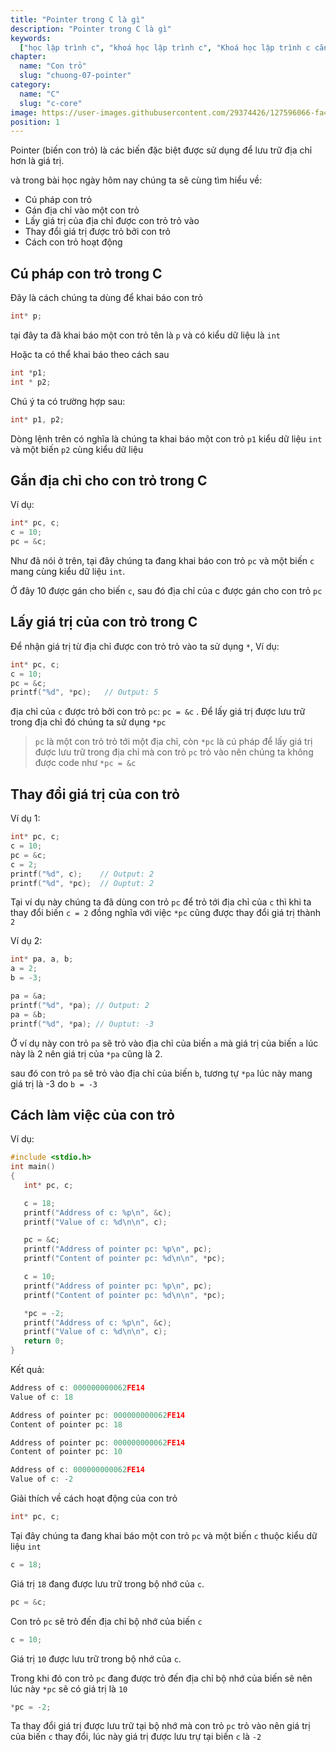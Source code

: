 ```yaml
---
title: "Pointer trong C là gì"
description: "Pointer trong C là gì"
keywords:
  ["học lập trình c", "khoá học lập trình c", "Khoá học lập trình c căn bản"]
chapter:
  name: "Con trỏ"
  slug: "chuong-07-pointer"
category:
  name: "C"
  slug: "c-core"
image: https://user-images.githubusercontent.com/29374426/127596066-fa46df01-982f-4a72-b6d1-f7d8f5c5a9b3.png
position: 1
---
```


Pointer (biến con trỏ) là các biến đặc biệt được sử dụng để lưu trữ địa chỉ hơn là giá trị.

và trong bài học ngày hôm nay chúng ta sẽ cùng tìm hiểu về:

- Cú pháp con trỏ
- Gán địa chỉ vào một con trỏ
- Lấy giá trị của địa chỉ được con trỏ trỏ vào
- Thay đổi giá trị được trỏ bởi con trỏ
- Cách con trỏ hoạt động

## Cú pháp con trỏ trong C

Đây là cách chúng ta dùng để khai báo con trỏ

```c
int* p;
```

tại đây ta đã khai báo một con trỏ tên là `p` và có kiểu dữ liệu là `int`

Hoặc ta có thể khai báo theo cách sau

```c
int *p1;
int * p2;
```

Chú ý ta có trường hợp sau:

```c
int* p1, p2;
```

Dòng lệnh trên có nghĩa là chúng ta khai báo một con trỏ `p1` kiểu dữ liệu `int` và một biến `p2` cùng kiểu dữ liệu

## Gắn địa chỉ cho con trỏ trong C

Ví dụ:

```c
int* pc, c;
c = 10;
pc = &c;
```

Như đã nói ở trên, tại đây chúng ta đang khai báo con trỏ `pc` và một biến `c` mang cùng kiểu dữ liệu `int`.

Ở đây 10 được gán cho biến `c`, sau đó địa chỉ của c được gán cho con trỏ `pc`

## Lấy giá trị của con trỏ trong C

Để nhận giá trị từ địa chỉ được con trỏ trỏ vào ta sử dụng `*`, Ví dụ:

```c
int* pc, c;
c = 10;
pc = &c;
printf("%d", *pc);   // Output: 5
```

địa chỉ của `c` được trỏ bởi con trỏ `pc`: `pc = &c` . Để lấy giá trị được lưu trữ trong địa chỉ đó chúng ta sử dụng `*pc`

> `pc` là một con trỏ trỏ tới một địa chỉ, còn `*pc` là cú pháp để lấy giá trị được lưu trữ trong địa chỉ mà con trỏ `pc` trỏ vào nên chúng ta không được code như `*pc = &c`

## Thay đổi giá trị của con trỏ

Ví dụ 1:

```c
int* pc, c;
c = 10;
pc = &c;
c = 2;
printf("%d", c);    // Output: 2
printf("%d", *pc);  // Ouptut: 2
```

Tại ví dụ này chúng ta đã dùng con trỏ `pc` để trỏ tới địa chỉ của `c` thì khi ta thay đổi biến `c = 2` đồng nghĩa với việc `*pc` cũng được thay đổi giá trị thành `2`

Ví dụ 2:

```c
int* pa, a, b;
a = 2;
b = -3;

pa = &a;
printf("%d", *pa); // Output: 2
pa = &b;
printf("%d", *pa); // Ouptut: -3
```

Ở ví dụ này con trỏ `pa` sẽ trỏ vào địa chỉ của biến `a`
mà giá trị của biến `a` lúc này là 2 nên giá trị của `*pa` cũng là 2.

sau đó con trỏ `pa` sẽ trỏ vào địa chỉ của biến `b`, tương tự `*pa` lúc này mang giá trị là -3 do `b = -3`

## Cách làm việc của con trỏ

Ví dụ:

```c
#include <stdio.h>
int main()
{
   int* pc, c;

   c = 18;
   printf("Address of c: %p\n", &c);
   printf("Value of c: %d\n\n", c);

   pc = &c;
   printf("Address of pointer pc: %p\n", pc);
   printf("Content of pointer pc: %d\n\n", *pc);

   c = 10;
   printf("Address of pointer pc: %p\n", pc);
   printf("Content of pointer pc: %d\n\n", *pc);

   *pc = -2;
   printf("Address of c: %p\n", &c);
   printf("Value of c: %d\n\n", c);
   return 0;
}
```

Kết quả:

```c
Address of c: 000000000062FE14
Value of c: 18

Address of pointer pc: 000000000062FE14
Content of pointer pc: 18

Address of pointer pc: 000000000062FE14
Content of pointer pc: 10

Address of c: 000000000062FE14
Value of c: -2
```

Giải thích về cách hoạt động của con trỏ

```c
int* pc, c;
```

Tại đây chúng ta đang khai báo một con trỏ `pc` và một biến `c` thuộc kiểu dữ liệu `int`

```c
c = 18;
```

Giá trị `18` đang được lưu trữ trong bộ nhớ của `c`.

```c
pc = &c;
```

Con trỏ `pc` sẽ trỏ đến địa chỉ bộ nhớ của biến `c`

```c
c = 10;
```

Giá trị `10` được lưu trữ trong bộ nhớ của `c`.

Trong khi đó con trỏ `pc` đang được trỏ đến địa chỉ bộ nhớ của biến sẽ nên lúc này `*pc` sẽ có giá trị là `10`

```c
*pc = -2;
```

Ta thay đổi giá trị được lưu trữ tại bộ nhớ mà con trỏ `pc` trỏ vào nên giá trị của biến `c` thay đổi, lúc này giá trị được lưu trự tại biến `c` là `-2`
